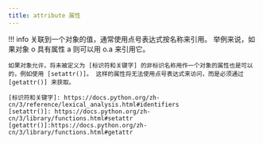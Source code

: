 ```yaml
---
title: attribute 属性
---
```


!!! info
    关联到一个对象的值，通常使用点号表达式按名称来引用。 举例来说，如果对象 o 具有属性 a 则可以用 o.a 来引用它。

    如果对象允许，将未被定义为 [标识符和关键字] 的非标识名称用作一个对象的属性也是可以的，例如使用 [setattr()]。 这样的属性将无法使用点号表达式来访问，而是必须通过 [getattr()] 来获取。

    [标识符和关键字]: https://docs.python.org/zh-cn/3/reference/lexical_analysis.html#identifiers
    [setattr()]: https://docs.python.org/zh-cn/3/library/functions.html#setattr
    [getattr()]:https://docs.python.org/zh-cn/3/library/functions.html#getattr